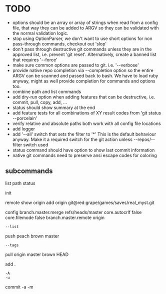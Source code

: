 TODO
====

* options should be an array or array of strings when read from a  config
  file, that way they can be added to ARGV so they can be validated with
  the normal validation logic.
* stop using OptionParser, we don't want to use short options for non
  pass-through commands, checkout out 'slop'
* don't pass through destructive git commands unless they are in the approved
  list, i.e. prevent 'git reset'.  Alternatively, create a banned list that
  requires '--force'
* make sure common options are passed to git. i.e. '--verbose'
* provide native repo completion via --completion option so the entire ARGV can
  be scanned and passed back to bash.  We have to load ruby anyway, might as
  well provide completion for commands and options too.
* combine path and list commands
* add dry-run option when adding features that can be destructive, i.e. commit,
  pull, copy, add, ...
* status should show summary at the end
* add feature tests for all combinations of XY result codes from 'git status --porcelain'
* verify relative and absolute paths both work with all config file locations
* add logger
* add '--all' switch that sets the filter to '*' This is the default behaviour
  anyway.  Make it a required switch for the git action unless --repos/--filter
  switch used
* status command should have option to show last commit information
* native git commands need to preserve ansi escape codes for coloring


subcommands
----------

  list
  path
  status

  init

  remote
    <no arg>
    show origin
    add origin git@red:grape/games/saves/real_myst.git

  config
    <no arg>
    branch.master.merge refs/heads/master
    core.autocrlf false
    core.filemode false
    branch.master.remote origin

    --list

  push
    <no arg>
    peach
    brown master

    --tags


  pull
    <no arg>
    origin master
    brown HEAD

  add
    <no arg>
    .

    -A
    -u

  commit
    -a
    -m

